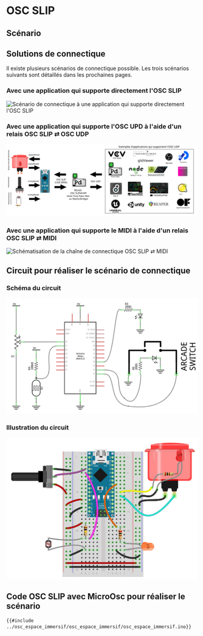 # OSC SLIP

## Scénario

## Solutions de connectique

Il existe plusieurs scénarios de connectique possible. Les trois scénarios suivants sont détaillés dans les prochaines pages.

### Avec une application qui supporte directement l'OSC SLIP

![Scénario de connectique à une application qui supporte directement l'OSC SLIP](./osc_slip_connectique_directe.svg)

### Avec une application qui supporte l'OSC UPD à l'aide d'un relais OSC SLIP ⇄ OSC UDP

![Schématisation de la chaîne de connectique OSC SLIP ⇄ OSC UDP](../osc_espace_immersif/osc_espace_immersif_connectique.svg)

### Avec une application qui supporte le MIDI à l'aide d'un relais OSC SLIP ⇄ MIDI

![Schématisation de la chaîne de connectique OSC SLIP ⇄ MIDI](./osc_slip_connectique_midi.svg)

## Circuit pour réaliser le scénario de connectique

### Schéma du circuit
![Schéma d'un circuit avec un bouton d'arcade illuminé, une photorésistance et un potentiometre](../osc_espace_immersif/osc_espace_immersif_schema.png)

### Illustration du circuit
![Illustration d'un circuit avec un bouton d'arcade illuminé, une photorésistance et un potentiometre](../osc_espace_immersif/osc_espace_immersif_illustration.png)

## Code OSC SLIP avec MicroOsc pour réaliser le scénario

```arduino
{{#include ../osc_espace_immersif/osc_espace_immersif/osc_espace_immersif.ino}}
```